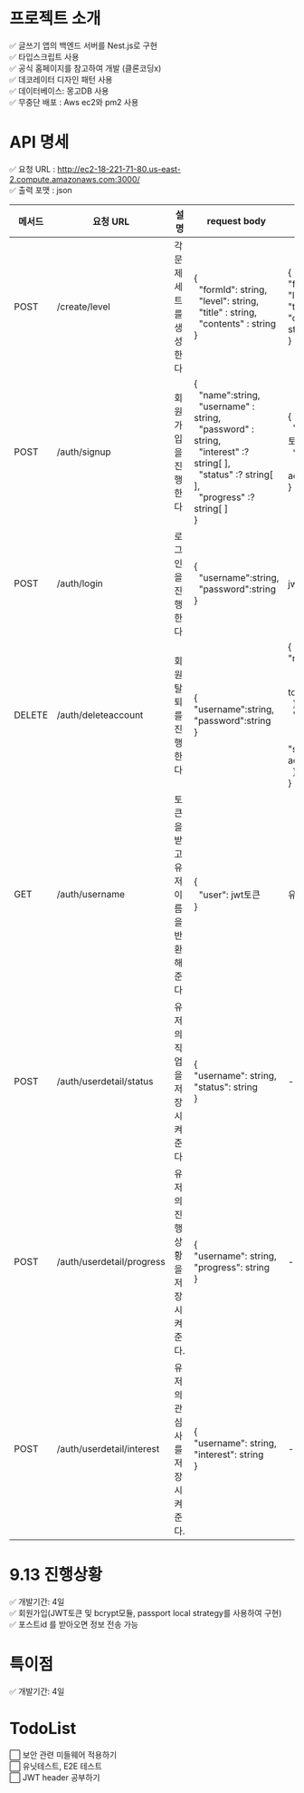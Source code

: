 
# 프로젝트 소개 
✅ 글쓰기 앱의 백엔드 서버를 Nest.js로 구현
<br>
✅ 타입스크립트 사용
<br>
✅ 공식 홈페이지를 참고하여 개발 (클론코딩x) 
<br>
✅ 데코레이터 디자인 패턴 사용
<br>
✅ 데이터베이스: 몽고DB 사용 
<br>
✅ 무중단 배포 : Aws ec2와 pm2 사용 


# API 명세 
✅ 요청 URL : http://ec2-18-221-71-80.us-east-2.compute.amazonaws.com:3000/
<br/>
✅ 출력 포맷 : json 

<table>
<thead>
  <tr>
    <th>메서드</th>
    <th>요청 URL </th>
    <th>설명</th>
    <th>request body</th>
    <th colspan="3">response body</th>
  </tr>
</thead>
<tbody>
  <tr>
    <td rowspan="2">POST</td>
    <td rowspan="2">/create/level</td>
    <td rowspan="2">각 문제 세트를 생성한다 </td>
    <td rowspan="2">{ <br>&nbsp;&nbsp;"formId": string, <br>&nbsp;&nbsp;"level": string, <br>&nbsp;&nbsp;"title" : string, <br>&nbsp;&nbsp;"contents" : string<br>}</td>
    <td rowspan="2">{ <br>  "formId": string, <br>  "level": string, <br>  "title" : string, <br>  "contents" : string<br>}</td>
    <td></td>
    <td></td>
  </tr>
  <tr>
    <td></td>
    <td></td>
  </tr>
  <tr>
    <td>POST</td>
    <td>/auth/signup</td>
    <td>회원가입을 진행한다 </td>
    <td>{<br>&nbsp;&nbsp;"name":string,<br>&nbsp;&nbsp;"username" : string, <br>&nbsp;&nbsp;"password" : string, <br>&nbsp;&nbsp;"interest" :? string[ ],<br>&nbsp;&nbsp;"status" :? string[ ],<br>&nbsp;&nbsp;"progress" :? string[ ]<br>} <br></td>
    <td colspan="3">{<br>&nbsp;&nbsp;"access_token": jwt토큰, <br>&nbsp;&nbsp;"statuscode": 200, <br>&nbsp;&nbsp;&nbsp;"message": "User account is created"<br>}</td>
  </tr>
  <tr>
    <td>POST</td>
    <td>/auth/login</td>
    <td>로그인을 진행한다 </td>
    <td>{<br>&nbsp;&nbsp;"username":string, <br>&nbsp;&nbsp;"password":string<br>}</td>
    <td colspan="3">jwt 토큰 </td>
  </tr>
  <tr>
    <td>DELETE</td>
    <td>/auth/deleteaccount</td>
    <td>회원탈퇴를 진행한다 </td>
    <td>{<br>  "username":string, <br>  "password":string<br>}</td>
    <td colspan="3">{<br>  "resultUser":{<br>&nbsp;&nbsp;&nbsp;&nbsp;&nbsp;"statuscode": 200, <br>&nbsp;&nbsp;&nbsp;&nbsp;&nbsp;"message":success to delete account"<br>&nbsp;&nbsp;}, <br>&nbsp;&nbsp;"resultSet" : {<br>&nbsp;&nbsp;&nbsp;&nbsp;&nbsp;&nbsp;"statuscode": 200, <br>&nbsp;&nbsp;&nbsp;&nbsp;&nbsp;&nbsp;"message" "success to delete account"<br>&nbsp;&nbsp;}<br>}&nbsp;&nbsp;&nbsp;</td>
  </tr>
  <tr>
    <td>GET</td>
    <td>/auth/username</td>
    <td>토큰을 받고 유저 이름을 반환해준다 </td>
    <td>{<br>&nbsp;&nbsp;"user": jwt토큰 <br>}</td>
    <td colspan="3">유저이름</td>
  </tr>
  <tr>
    <td>POST</td>
    <td>/auth/userdetail/status</td>
    <td>유저의 직업을 저장시켜준다 </td>
    <td>{ <br>  "username": string, <br>  "status": string <br>}</td>
    <td colspan="3">-</td>
  </tr>
  <tr>
    <td>POST</td>
    <td>/auth/userdetail/progress</td>
    <td>유저의 진행상황을 저장시켜준다. </td>
    <td>{ <br>  "username": string, <br>  "progress": string <br>}</td>
    <td colspan="3">-</td>
  </tr>
  <tr>
    <td rowspan="3">POST</td>
    <td rowspan="3">/auth/userdetail/interest</td>
    <td rowspan="3">유저의 관심사를 저장시켜준다. </td>
    <td rowspan="3">{ <br>  "username": string, <br>  "interest": string <br>}</td>
    <td colspan="3" rowspan="3">-</td>
  </tr>
  <tr>
  </tr>
  <tr>
  </tr>
</tbody>
</table>

# 9.13 진행상황
✅ 개발기간: 4일 
<br>
✅ 회원가입(JWT토큰 및 bcrypt모듈, passport local strategy를 사용하여 구현) 
<br>
✅ 포스트id 를 받아오면 정보 전송 가능 

# 특이점
✅ 개발기간: 4일 

# TodoList 
⬜️ 보안 관련 미들웨어 적용하기 
<br>
⬜️ 유닛테스트, E2E 테스트
<br>
⬜️ JWT header 공부하기 

